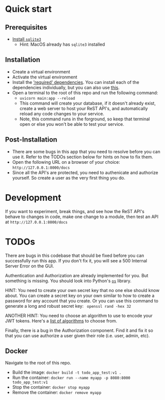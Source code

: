 # Quick start

## Prerequisites
* [Install `sqlite3`](https://www.servermania.com/kb/articles/install-sqlite)
  * Hint: MacOS already has `sqlite3` installed

## Installation

* Create a virtual environment
* Activate the virtual environment
* Install the ['required' dependencies](./requirements.txt). You can install each of the dependencies individually, but you can also use [this](https://pip.pypa.io/en/stable/cli/pip_install/#cmdoption-r).
* Open a terminal to the root of this repo and run the following command:
  * `uvicorn main:app --reload`
  * This command will create your database, if it doesn't already exist, create a web server to host your ReST API's, and automatically reload any code changes to your service.
  * Note, this command runs in the forground, so keep that terminal open or else you won't be able to test your service. 

## Post-Installation

* There are some bugs in this app that you need to resolve before you can use it. Refer to the TODOs section below for hints on how to fix them.
* Open the following URL on a browser of your choice: `http://127.0.0.1:8000/docs`
* Since all the API's are protected, you need to authenicate and authorize yourself. So create a user as the very first thing you do.


# Development

If you want to experiment, break things, and see how the ReST API's behave to changes in code,
make one change to a module, then test an API at `http://127.0.0.1:8000/docs`

# TODOs

There are bugs in this codebase that should be fixed before you can successfully run this app. If you don't fix it, you will see a 500 Internal Server Error on the GUI.

Authentication and Authorization are already implemented for you. But something
is missing. You should look into Python's [`os`](https://docs.python.org/3/library/os.html#os.getenv) library.

HINT: You need to create your own secret key that no one else should know about. You can create a secret key on your own
similar to how to create a password for any account that you create. Or you can use this command to generate a long and robust secret key: ` openssl rand -hex 32`

ANOTHER HINT: You need to choose an algorithm to use to encode your JWT tokens. Here's a [list of algorithms](https://github.com/mpdavis/python-jose/blob/master/jose/constants.py#L4) to choose from. 


Finally, there is a bug in the Authorization component. Find it and fix it so that you can use authorize a user given their role (i.e. user, admin, etc).

 
## Docker

Navigate to the root of this repo.

* Build the image: `docker build -t todo_app_test:v1 .`
* Run the container: `docker run --name myapp -p 8080:8000 todo_app_test:v1`
* Stop the container: `docker stop myapp`
* Remove the container: `docker remove myapp`




